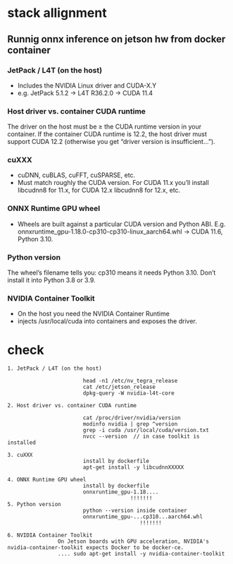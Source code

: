 # stack allignment

## Runnig onnx inference on jetson hw from docker container

### JetPack / L4T (on the host)	

* Includes the NVIDIA Linux driver and CUDA-X.Y
* e.g. JetPack 5.1.2 → L4T R36.2.0 → CUDA 11.4

### Host driver vs. container CUDA runtime

The driver on the host must be ≥ the CUDA runtime version in your container. If the container CUDA runtime is 12.2, the host driver must support CUDA 12.2 (otherwise you get “driver version is insufficient…”).

### cuXXX

* cuDNN, cuBLAS, cuFFT, cuSPARSE, etc.
* Must match roughly the CUDA version. For CUDA 11.x you’ll install libcudnn8 for 11.x, for CUDA 12.x libcudnn8 for 12.x, etc.

### ONNX Runtime GPU wheel
* Wheels are built against a particular CUDA version and Python ABI. E.g. onnxruntime_gpu-1.18.0-cp310-cp310-linux_aarch64.whl → CUDA 11.6, Python 3.10. 

### Python version

The wheel’s filename tells you: cp310 means it needs Python 3.10. Don’t install it into Python 3.8 or 3.9.

### NVIDIA Container Toolkit
* On the host you need the NVIDIA Container Runtime
* injects /usr/local/cuda into containers and exposes the driver.

# check

```
1. JetPack / L4T (on the host)	

                        head -n1 /etc/nv_tegra_release
                        cat /etc/jetson_release
                        dpkg-query -W nvidia-l4t-core

2. Host driver vs. container CUDA runtime

                        cat /proc/driver/nvidia/version
                        modinfo nvidia | grep ^version
                        grep -i cuda /usr/local/cuda/version.txt
                        nvcc --version  // in case toolkit is installed

3. cuXXX
                        install by dockerfile
                        apt-get install -y libcudnnXXXXX

4. ONNX Runtime GPU wheel
                        install by dockerfile
                        onnxruntime_gpu-1.18....
                                       !!!!!!!
5. Python version
                        python --version inside container
                        onnxruntime_gpu-...cp310...aarch64.whl
                                          !!!!!!!

6. NVIDIA Container Toolkit
                On Jetson boards with GPU acceleration, NVIDIA's nvidia-container-toolkit expects Docker to be docker-ce.
                .... sudo apt-get install -y nvidia-container-toolkit

```